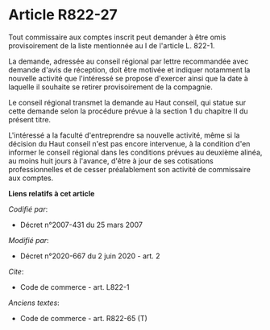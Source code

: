 # Article R822-27

Tout commissaire aux comptes inscrit peut demander à être omis provisoirement de la liste mentionnée au I de l'article L.
822-1. 

La demande, adressée au conseil régional par lettre recommandée avec demande d'avis de réception, doit être motivée et
indiquer notamment la nouvelle activité que l'intéressé se propose d'exercer ainsi que la date à laquelle il souhaite se
retirer provisoirement de la compagnie. 

Le conseil régional transmet la demande au Haut conseil, qui statue sur cette demande selon la procédure prévue à la section
1 du chapitre II du présent titre. 

L'intéressé a la faculté d'entreprendre sa nouvelle activité, même si la décision du Haut conseil n'est pas encore
intervenue, à la condition d'en informer le conseil régional dans les conditions prévues au deuxième alinéa, au moins huit
jours à l'avance, d'être à jour de ses cotisations professionnelles et de cesser préalablement son activité de commissaire
aux comptes.

**Liens relatifs à cet article**

_Codifié par_:

  - Décret n°2007-431 du 25 mars 2007

_Modifié par_:

  - Décret n°2020-667 du 2 juin 2020 - art. 2

_Cite_:

  - Code de commerce - art. L822-1

_Anciens textes_:

  - Code de commerce - art. R822-65 (T)

